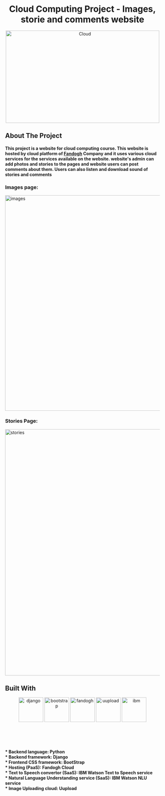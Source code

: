 
<h1 align="center" >Cloud Computing Project - Images, storie and comments website</h1>

<p align="center"  >  
  <img src="https://images.squarespace-cdn.com/content/v1/5e9e61184a2e5f4b613d5853/1589203361327-OKGR7H58GGGLKW4K1EY1/CC.gif" alt="Cloud" width="500" height="300">
  </p>



## About The Project
<h4 align="left" > This project is a website for cloud computing course. This website is hosted by cloud platform of   <a href="https://www.fandogh.cloud/"> Fandogh</a> Company and it uses various cloud services for the services available on the website. website's admin can add photos and stories to the pages and website users can post comments about them. Users can also listen and download sound of stories and comments </h4>
<p align="center" >
  <h3>Images page:</h3>
  <img src="https://s4.uupload.ir/files/image_59pm.jpg" alt="images" width="800" height="700">
  <h3>Stories Page:</h3>
  <img src="https://s4.uupload.ir/files/storie_b8xl.jpg" alt="stories" width="800" height="800">
</p>

## Built With

<p align="center" > 
  <img src="https://styles.redditmedia.com/t5_2qh4v/styles/communityIcon_r1rcce3bp1241.png" alt="django" width="80" height="80">
  <img src="http://ajeetprofile.in/img/icons/skills_icons/bootstrap.jpg" alt="bootstrap" width="80" height="80">
  <img src="https://s4.uupload.ir/files/fandogh_ipp1.jpg" alt="fandogh" width="80" height="80">
  <img src="https://uupload.ir/css/images/logo3.png" alt="uupload" width="80" height="80">
  <img src="https://s4.uupload.ir/files/ibmw_nstn.jpg" alt="ibm" width="80" height="80">  
</p>
<br/><br/><br/> 
<h4>
  * Backend language: Python <br/>
  * Backend framework: Django<br/>
  * Frontend CSS framework: BootStrap<br/>
  * Hosting (PaaS): Fandogh Cloud<br/>
  * Text to Speech convertor (SaaS): IBM Watson Text to Speech service<br/>
  * Natural Language Understanding service (SaaS): IBM Watson NLU service<br/>
  * Image Uploading cloud: Uupload<br/>
  </h4>

 







